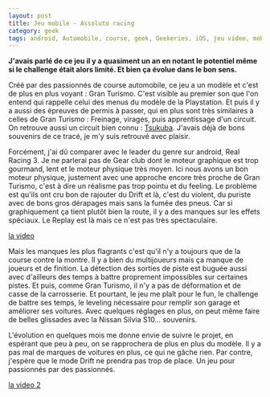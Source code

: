 ```yaml
---
layout: post
title: Jeu mobile - Assoluto racing
category: geek
tags: android, Automobile, course, geek, Geekeries, iOS, jeu video, mobile
---
```

**J'avais parlé de ce jeu il y a quasiment un an en notant le potentiel même si le challenge était alors limité. Et bien ça évolue dans le bon sens.**

Créé par des passionnés de course automobile, ce jeu a un modèle et c'est de plus en plus voyant : Gran Turismo. C'est visible au premier son que l'on entend qui rappelle celui des menus du modèle de la Playstation. Et puis il y a aussi des épreuves de permis à passer, qui en plus sont très similaires à celles de Gran Turismo : Freinage, virages, puis apprentissage d'un circuit. On retrouve aussi un circuit bien connu : <a href="https://fr.wikipedia.org/wiki/Circuit_de_Tsukuba">Tsukuba</a>. J'avais déjà de bons souvenirs de ce tracé, je m'y suis retrouvé avec plaisir.

Forcément, j'ai dû comparer avec le leader du genre sur android, Real Racing 3. Je ne parlerai pas de Gear club dont le moteur graphique est trop gourmand, lent et le moteur physique très moyen. Ici nous avons un bon moteur physique, justement avec une approche encore très proche de Gran Turismo, c'est à dire un réalisme pas trop pointu et du feeling. Le problème est qu'ils ont cru bon de rajouter du Drift et là, c'est du violent, du puriste avec de bons gros dérapages mais sans la fumée des pneus. Car si graphiquement ça tient plutôt bien la route, il y a des manques sur les effets spéciaux. Le Replay est là mais ce n'est pas très spectaculaire. 

[la video](https://www.youtube.com/watch?v=917q9zLbnKo)

Mais les manques les plus flagrants c'est qu'il n'y a toujours que de la course contre la montre. Il y a bien du multijoueurs mais ça manque de joueurs et de finition. La détection des sorties de piste est buguée aussi avec d'ailleurs des temps à battre proprement impossibles sur certaines pistes. Et puis, comme Gran Turismo, il n'y a pas de déformation et de casse de la carrosserie. Et pourtant, le jeu me plaît pour le fun, le challenge de battre ses temps, le leveling nécessaire pour remplir son garage et améliorer ses voitures. Avec quelques réglages en plus, on peut même faire de belles glissades avec la Nissan Silvia S10... souvenirs.

L'évolution en quelques mois me donne envie de suivre le projet, en espérant que peu à peu, on se rapprochera de plus en plus du modèle. Il y a pas mal de marques de voitures en plus, ce qui ne gâche rien. Par contre, j'espère que le mode Drift ne prendra pas trop de place. Un jeu pour passionnés par des passionnés.

[la video 2](https://www.youtube.com/watch?v=GDtnBo64Jjs)


